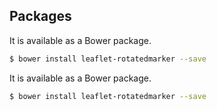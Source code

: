 

## Packages

It is available as a Bower package.

```bash
$ bower install leaflet-rotatedmarker --save
```

It is available as a Bower package.

```bash
$ bower install leaflet-rotatedmarker --save
```
